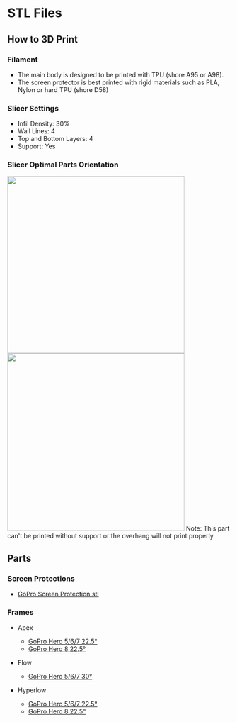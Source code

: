# STL Files

## How to 3D Print
### Filament
* The main body is designed to be printed with TPU (shore A95 or A98).
* The screen protector is best printed with rigid materials such as PLA, Nylon or hard TPU (shore D58)
### Slicer Settings
* Infil Density: 30%
* Wall Lines: 4
* Top and Bottom Layers: 4
* Support: Yes

### Slicer Optimal Parts Orientation

<img width="400" src="https://user-images.githubusercontent.com/2025999/96481367-bab92b80-123b-11eb-9efe-d3d14730b8a8.png">

<img width="400" src="https://user-images.githubusercontent.com/2025999/96481348-b2f98700-123b-11eb-91b8-be7c9513a711.png">
Note: This part can't be printed without support or the overhang will not print properly.

## Parts

### Screen Protections
* [GoPro Screen Protection.stl](./GoPro%20Screen%20Protection.stl)

### Frames

* Apex
  * [GoPro Hero 5/6/7 22.5°](./Apex%20-%20ImpulseRC/Apex%2022%C2%B0%20GoPro%20Hero%205:6:7%20Mount.stl)
  * [GoPro Hero 8 22.5°](./Apex%20-%20ImpulseRC/Apex%20GoPro%20Hero%208%20Mount%2022°.stl)
  
* Flow
  * [GoPro Hero 5/6/7 30°](./Flow%20-%20DemonRC/Flow%2030°%20GoPro%20Hero%205-6-7%20Mount.stl)

* Hyperlow
   *  [GoPro Hero 5/6/7 22.5°](./Hyperlow%20Frames/HyperLow%2030°%20GoPro%20Hero%205-6-7%20Mount.stl)
   *  [GoPro Hero 8 22.5°](./Hyperlow%20Frames/HyperLow%2030°%20GoPro%20Hero%208%20Mount.stl)
